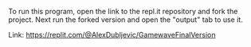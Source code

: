 To run this program, open the link to the repl.it repository and fork the project. Next run the forked version and open the "output" tab to use it.

Link: https://replit.com/@AlexDubljevic/GamewaveFinalVersion

